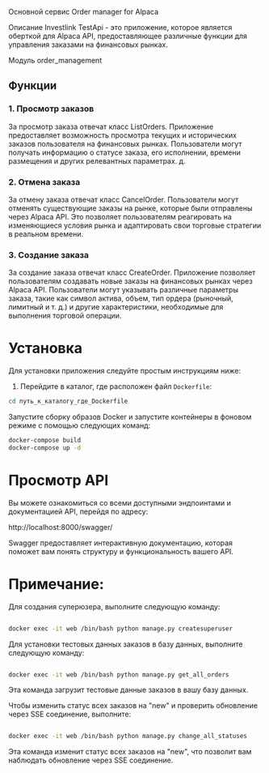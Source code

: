 Основной сервис Order manager for Alpaca

Описание
Investlink TestApi - это приложение, которое является оберткой для Alpaca API, предоставляющее различные функции для управления заказами на финансовых рынках.

Модуль order_management


## Функции

### 1. Просмотр заказов

За просмотр заказа отвечат класс ListOrders. Приложение предоставляет возможность просмотра текущих и исторических заказов пользователя на финансовых рынках. Пользователи могут получать информацию о статусе заказа, его исполнении, времени размещения и других релевантных параметрах.
д.

### 2. Отмена заказа

За отмену заказа отвечат класс CancelOrder. Пользователи могут отменять существующие заказы на рынке, которые были отправлены через Alpaca API. Это позволяет пользователям реагировать на изменяющиеся условия рынка и адаптировать свои торговые стратегии в реальном времени.

### 3. Создание заказа

За создание заказа отвечат класс CreateOrder. Приложение позволяет пользователям создавать новые заказы на финансовых рынках через Alpaca API. Пользователи могут указывать различные параметры заказа, такие как символ актива, объем, тип ордера (рыночный, лимитный и т. д.) и другие характеристики, необходимые для выполнения торговой операции.

# Установка

Для установки приложения следуйте простым инструкциям ниже:

1. Перейдите в каталог, где расположен файл `Dockerfile`:

```bash
cd путь_к_каталогу_где_Dockerfile 
```

Запустите сборку образов Docker и запустите контейнеры в фоновом режиме с помощью следующих команд:

```bash
docker-compose build
docker-compose up -d
```

# Просмотр API

Вы можете ознакомиться со всеми доступными эндпоинтами и документацией API, перейдя по адресу:

http://localhost:8000/swagger/

Swagger предоставляет интерактивную документацию, которая поможет вам понять структуру и функциональность вашего API.

# Примечание:

Для создания суперюзера, выполните следующую команду:

```bash

docker exec -it web /bin/bash python manage.py createsuperuser
```

Для установки тестовых данных заказов в базу данных, выполните следующую команду:

```bash

docker exec -it web /bin/bash python manage.py get_all_orders
```

Эта команда загрузит тестовые данные заказов в вашу базу данных.


Чтобы изменить статус всех заказов на "new" и проверить обновление через SSE соединение, выполните:

```bash

docker exec -it web /bin/bash python manage.py сhange_all_statuses
```

Эта команда изменит статус всех заказов на "new", что позволит вам наблюдать обновление через SSE соединение.



